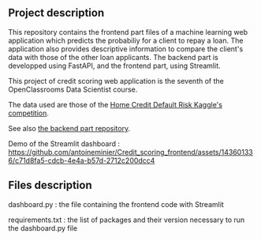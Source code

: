 ##  Project description

This repository contains the frontend part files of a machine learning web application which predicts the probabiliy for a client to repay a loan. The application also provides descriptive information to compare the client's data with those of the other loan applicants. The backend part is developped using FastAPI, and the frontend part, using Streamlit.

This project of credit scoring web application is the seventh of the OpenClassrooms Data Scientist course. 

The data used are those of the [Home Credit Default Risk Kaggle's competition](https://www.kaggle.com/c/home-credit-default-risk/data).

See also [the backend part repository](https://github.com/antoineminier/Credit_scoring_backend).


Demo of the Streamlit dashboard :
https://github.com/antoineminier/Credit_scoring_frontend/assets/143601336/c71d8fa5-cdcb-4e4a-b57d-2712c200dcc4



## Files description

dashboard.py : the file containing the frontend code with Streamlit

requirements.txt : the list of packages and their version necessary to run the dashboard.py file
